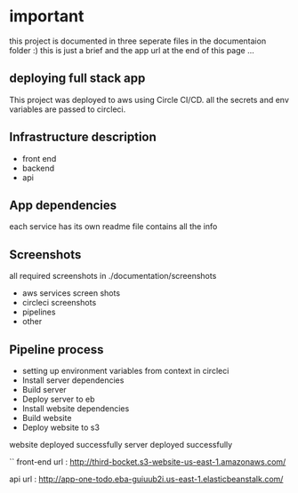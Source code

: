 # important

this project is documented in three seperate files in the documentaion folder :)
this is just a brief and the app url at the end of this page ...

## deploying full stack app

This project was deployed to aws using Circle CI/CD.
all the secrets and env variables are passed to circleci.

## Infrastructure description

- front end
- backend
- api

## App dependencies

each service has its own readme file contains all the info

## Screenshots

all required screenshots in ./documentation/screenshots

- aws services screen shots
- circleci screenshots
- pipelines
- other

## Pipeline process

- setting up environment variables from context in circleci
- Install server dependencies
- Build server
- Deploy server to eb
- Install website dependencies
- Build website
- Deploy website to s3

website deployed successfully
server deployed successfully

``
front-end url : http://third-bocket.s3-website-us-east-1.amazonaws.com/

api url : http://app-one-todo.eba-guiuub2i.us-east-1.elasticbeanstalk.com/
